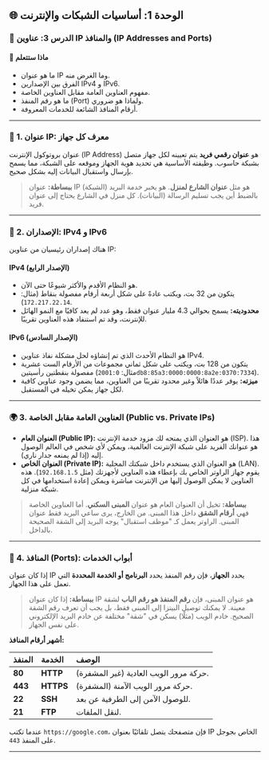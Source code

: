 ## 🌐 الوحدة 1: أساسيات الشبكات والإنترنت

### 📘 الدرس 3: عناوين IP والمنافذ (IP Addresses and Ports)

#### 🧠 **ماذا ستتعلم**
* ما هو عنوان IP وما الغرض منه.
* الفرق بين الإصدارين IPv4 و IPv6.
* مفهوم العناوين العامة مقابل العناوين الخاصة.
* ما هو رقم المنفذ (Port) ولماذا هو ضروري.
* أرقام المنافذ الشائعة للخدمات المعروفة.

---
### 📍 1. عنوان IP: معرف كل جهاز
عنوان بروتوكول الإنترنت (IP Address) هو **عنوان رقمي فريد** يتم تعيينه لكل جهاز متصل بشبكة حاسوب. وظيفته الأساسية هي تحديد هوية الجهاز وموقعه على الشبكة، مما يسمح بإرسال واستقبال البيانات إليه بشكل صحيح.

> **ببساطة:** عنوان IP هو مثل **عنوان الشارع لمنزل**. هو يخبر خدمة البريد (الشبكة) بالضبط أين يجب تسليم الرسالة (البيانات). كل منزل في الشارع يحتاج إلى عنوان فريد.

---
### 🔢 2. الإصداران: IPv4 و IPv6
هناك إصداران رئيسيان من عناوين IP:

#### **IPv4 (الإصدار الرابع)**
* هو النظام الأقدم والأكثر شيوعًا حتى الآن.
* يتكون من 32 بت، ويكتب عادةً على شكل أربعة أرقام مفصولة بنقاط (مثال: `172.217.22.14`).
* **محدوديته:** يسمح بحوالي 4.3 مليار عنوان فقط، وهو عدد لم يعد كافيًا مع النمو الهائل للإنترنت، وقد تم استنفاد هذه العناوين تقريبًا.

#### **IPv6 (الإصدار السادس)**
* هو النظام الأحدث الذي تم إنشاؤه لحل مشكلة نفاذ عناوين IPv4.
* يتكون من 128 بت، ويكتب على شكل ثماني مجموعات من الأرقام الست عشرية مفصولة بنقطتين رأسيتين (مثال: `2001:0db8:85a3:0000:0000:8a2e:0370:7334`).
* **ميزته:** يوفر عددًا هائلاً وغير محدود تقريبًا من العناوين، مما يضمن وجود عناوين كافية لكل جهاز يمكن تخيله في المستقبل.

---
### 🌍 3. العناوين العامة مقابل الخاصة (Public vs. Private IPs)
* **العنوان العام (Public IP):** هو العنوان الذي يمنحه لك مزود خدمة الإنترنت (ISP). هذا هو عنوانك الفريد على شبكة الإنترنت العالمية، ويمكن لأي شخص في العالم الوصول إليه (إذا لم يمنعه جدار ناري).
* **العنوان الخاص (Private IP):** هو العنوان الذي يستخدم داخل شبكتك المحلية (LAN). يقوم جهاز الراوتر الخاص بك بإعطاء هذه العناوين لأجهزتك (مثل `192.168.1.5`). هذه العناوين لا يمكن الوصول إليها من الإنترنت مباشرة ويمكن إعادة استخدامها في كل شبكة منزلية.

> **ببساطة:** تخيل أن العنوان العام هو عنوان **المبنى السكني**. أما العناوين الخاصة فهي **أرقام الشقق** داخل هذا المبنى. من الخارج، يرى ساعي البريد فقط عنوان المبنى. الراوتر يعمل كـ "موظف استقبال" يوجه البريد إلى الشقة الصحيحة بالداخل.

---
### 🚪 4. المنافذ (Ports): أبواب الخدمات
إذا كان عنوان IP يحدد **الجهاز**، فإن رقم المنفذ يحدد **البرنامج أو الخدمة المحددة** التي تعمل على هذا الجهاز.

> **ببساطة:** إذا كان عنوان IP هو عنوان المبنى، فإن **رقم المنفذ هو رقم الباب** لشقة معينة. لا يمكنك توصيل البيتزا إلى المبنى فقط، بل يجب أن تعرف رقم الشقة الصحيح. خادم الويب (مثلًا) يسكن في "شقة" مختلفة عن خادم البريد الإلكتروني على نفس الجهاز.

**أشهر أرقام المنافذ:**

| المنفذ | الخدمة | الوصف |
| :--- | :--- | :--- |
| **80** | **HTTP** | حركة مرور الويب العادية (غير المشفرة). |
| **443**| **HTTPS**| حركة مرور الويب الآمنة (المشفرة). |
| **22** | **SSH** | للوصول الآمن إلى الطرفية عن بعد. |
| **21** | **FTP** | لنقل الملفات. |

عندما تكتب `https://google.com`، فإن متصفحك يتصل تلقائيًا بعنوان IP الخاص بجوجل على المنفذ `443`.

---
